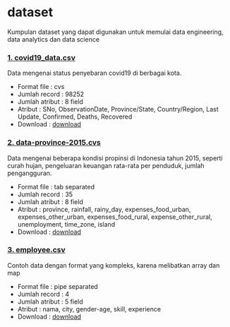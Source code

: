 # dataset

Kumpulan dataset yang dapat digunakan untuk memulai data engineering, data analytics dan data science

### [1. covid19_data.csv](https://github.com/project303/dataset/blob/master/covid19_data.csv)
Data mengenai status penyebaran covid19 di berbagai kota. 
- Format file     : cvs
- Jumlah record   : 98252
- Jumlah atribut  : 8 field
- Atribut         : SNo, ObservationDate, Province/State, Country/Region, Last Update, Confirmed, Deaths, Recovered
- Download        : [download](https://raw.githubusercontent.com/project303/dataset/master/covid19_data.csv)

### [2. data-province-2015.cvs](https://github.com/project303/dataset/blob/master/data-province-2015.cvs)
Data mengenai beberapa kondisi propinsi di Indonesia tahun 2015, seperti curah hujan, pengeluaran keuangan rata-rata per penduduk, jumlah pengangguran. 
- Format file     : tab separated
- Jumlah record   : 35
- Jumlah atribut  : 8 field
- Atribut         : province, rainfall, rainy_day, expenses_food_urban, expenses_other_urban, expenses_food_rural, expense_other_rural, unemployment, time_zone, island
- Download        : [download](https://raw.githubusercontent.com/project303/dataset/master/data-province-2015.cvs)

### [3. employee.csv](https://github.com/project303/dataset/blob/master/employee.csv)
Contoh data dengan format yang kompleks, karena melibatkan array dan map 
- Format file     : pipe separated
- Jumlah record   : 4
- Jumlah atribut  : 5 field
- Atribut         : nama, city, gender-age, skill, experience 
- Download        : [download](https://raw.githubusercontent.com/project303/dataset/master/employee.csv)

